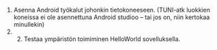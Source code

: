 1. Asenna Android työkalut johonkin tietokoneeseen. (TUNI-atk luokkien koneissa ei ole asennettuna Android studioo – tai jos on, niin kertokaa minullekin)
2. 2. Testaa ympäristön toimiminen HelloWorld sovelluksella.
